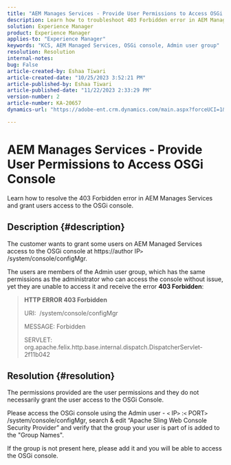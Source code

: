 ```yaml
---
title: "AEM Manages Services - Provide User Permissions to Access OSGi Console"
description: Learn how to troubleshoot 403 Forbidden error in AEM Managed services.
solution: Experience Manager
product: Experience Manager
applies-to: "Experience Manager"
keywords: "KCS, AEM Managed Services, OSGi console, Admin user group"
resolution: Resolution
internal-notes: 
bug: False
article-created-by: Eshaa Tiwari
article-created-date: "10/25/2023 3:52:21 PM"
article-published-by: Eshaa Tiwari
article-published-date: "11/22/2023 2:33:29 PM"
version-number: 2
article-number: KA-20657
dynamics-url: "https://adobe-ent.crm.dynamics.com/main.aspx?forceUCI=1&pagetype=entityrecord&etn=knowledgearticle&id=e930c879-4e73-ee11-9ae7-6045bd0063aa"

---
```

# AEM Manages Services - Provide User Permissions to Access OSGi Console


Learn how to resolve the 403 Forbidden error in AEM Manages Services and grant users access to the OSGi console.

## Description {#description}


The customer wants to grant some users on AEM Managed Services access to the OSGi console at https://author IP`>` /system/console/configMgr.

The users are members of the Admin user group, which has the same permissions as the administrator who can access the console without issue, yet they are unable to access it and receive the error <b>403 Forbidden</b>:


> <b>HTTP ERROR 403 Forbidden</b>
> 
> URI:  /system/console/configMgr
> 
> MESSAGE: Forbidden
> 
> SERVLET: org.apache.felix.http.base.internal.dispatch.DispatcherServlet-2f11b042



## Resolution {#resolution}


The permissions provided are the user permissions and they do not necessarily grant the user access to the OSGi Console.

Please access the OSGi console using the Admin user - `<` IP`>` :`<` PORT`>` /system/console/configMgr, search & edit “Apache Sling Web Console Security Provider” and verify that the group your user is part of is added to the "Group Names".

If the group is not present here, please add it and you will be able to access the OSGi console.




